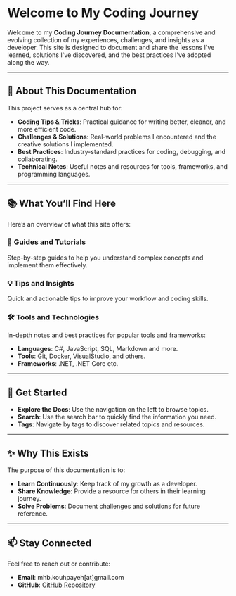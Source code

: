 # Welcome to My Coding Journey

Welcome to my **Coding Journey Documentation**, a comprehensive and evolving collection of my experiences, challenges, and insights as a developer. This site is designed to document and share the lessons I've learned, solutions I've discovered, and the best practices I've adopted along the way.

---

## 🌟 **About This Documentation**

This project serves as a central hub for:  
- **Coding Tips & Tricks**: Practical guidance for writing better, cleaner, and more efficient code.  
- **Challenges & Solutions**: Real-world problems I encountered and the creative solutions I implemented.  
- **Best Practices**: Industry-standard practices for coding, debugging, and collaborating.  
- **Technical Notes**: Useful notes and resources for tools, frameworks, and programming languages.  

---

## 📚 **What You’ll Find Here**

Here’s an overview of what this site offers:

### 📖 **Guides and Tutorials**
Step-by-step guides to help you understand complex concepts and implement them effectively.

### 💡 **Tips and Insights**
Quick and actionable tips to improve your workflow and coding skills.

### 🛠️ **Tools and Technologies**
In-depth notes and best practices for popular tools and frameworks:  
- **Languages**: C#, JavaScript, SQL, Markdown and more.  
- **Tools**: Git, Docker, VisualStudio, and others.  
- **Frameworks**: .NET, .NET Core etc.  


---

## 🚀 **Get Started**

- **Explore the Docs**: Use the navigation on the left to browse topics.  
- **Search**: Use the search bar to quickly find the information you need.  
- **Tags**: Navigate by tags to discover related topics and resources.  


---

## ✨ **Why This Exists**

The purpose of this documentation is to:  
- **Learn Continuously**: Keep track of my growth as a developer.
- **Share Knowledge**: Provide a resource for others in their learning journey.
- **Solve Problems**: Document challenges and solutions for future reference.

---

## 📫 **Stay Connected**

Feel free to reach out or contribute:  
- **Email**: mhb.kouhpayeh[at]gmail.com
- **GitHub**: [GitHub Repository](https://github.com/mkouhpayeh/code-wiki)
